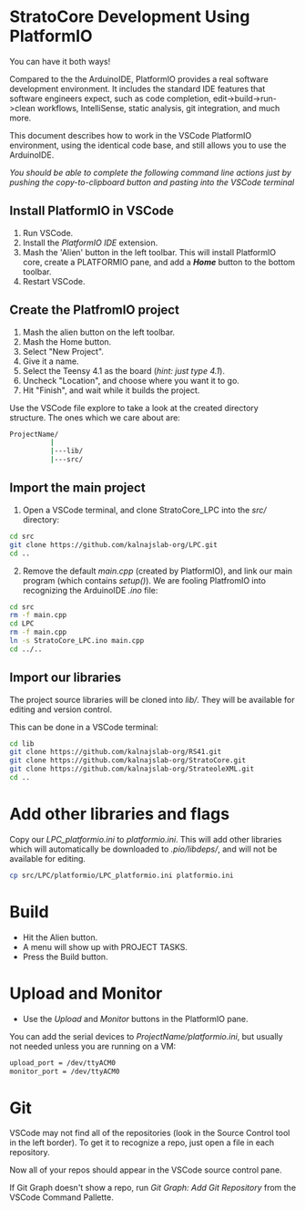 # StratoCore Development Using PlatformIO

You can have it both ways! 

Compared to the the ArduinoIDE, PlatformIO provides a 
real software development environment. It includes the
standard IDE features that software engineers expect, such
as code completion, edit->build->run->clean workflows,
IntelliSense, static analysis, git integration, and much more.

This document describes how to work in the
VSCode PlatformIO environment, using the identical code base,
and still allows you to use the ArduinoIDE.

*You should be able to complete the following command
 line actions just by pushing the copy-to-clipboard button
 and pasting into the VSCode terminal*

## Install PlatformIO in VSCode

1. Run VSCode.
1. Install the *PlatformIO IDE* extension.
1. Mash the 'Alien' button in the left toolbar. This will install
   PlatformIO core, create a PLATFORMIO pane, and add a ***Home***
   button to the bottom toolbar.
1. Restart VSCode.

## Create the PlatfromIO project

1. Mash the alien button on the left toolbar. 
1. Mash the Home button.
1. Select "New Project".
1. Give it a name.
1. Select the Teensy 4.1 as the board (_hint: just type 4.1_).
1. Uncheck "Location", and choose where you want it to go.
1. Hit "Finish", and wait while it builds the project.

Use the VSCode file explore to take a look at the created directory structure.
The ones which we care about are:
```sh
ProjectName/
          |
          |---lib/
          |---src/
```

## Import the main project

1. Open a VSCode terminal, and clone StratoCore_LPC into the *src/* directory:
```sh
cd src
git clone https://github.com/kalnajslab-org/LPC.git
cd ..
```
2. Remove the default *main.cpp* (created by PlatformIO), and link 
our main program (which contains _setup()_). We are fooling PlatfromIO
into recognizing the ArduinoIDE _.ino_ file:
```sh
cd src
rm -f main.cpp
cd LPC
rm -f main.cpp
ln -s StratoCore_LPC.ino main.cpp
cd ../..
```

## Import our libraries

The project source libraries will be cloned into *lib/*. 
They will be available for editing and version control.

This can be done in a VSCode terminal:
```sh
cd lib
git clone https://github.com/kalnajslab-org/RS41.git
git clone https://github.com/kalnajslab-org/StratoCore.git
git clone https://github.com/kalnajslab-org/StrateoleXML.git
cd ..
```

# Add other libraries and flags

Copy our *LPC_platformio.ini* to *platformio.ini*. This will add other
libraries which will automatically be downloaded to *.pio/libdeps/*,
and will not be available for editing.

```sh
cp src/LPC/platformio/LPC_platformio.ini platformio.ini
```

# Build

- Hit the Alien button. 
- A menu will show up with PROJECT TASKS. 
- Press the Build button.

# Upload and Monitor
- Use the _Upload_ and _Monitor_ buttons in the PlatformIO pane.

You can add the serial devices to *ProjectName/platformio.ini*,
but usually not needed unless you are running on a VM:
```sh
upload_port = /dev/ttyACM0
monitor_port = /dev/ttyACM0
```

# Git

VSCode may not find all of the repositories (look in the Source 
Control tool in the left border). To get it to recognize a repo, 
just open a file in each repository.

Now all of your repos should appear in the VSCode source control pane.

If Git Graph doesn't show a repo, run  *Git Graph: Add Git Repository* 
from the VSCode Command Pallette.

